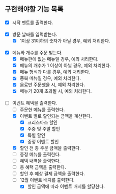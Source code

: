 ## 구현해야할 기능 목록
- [x] 시작 멘트를 출력한다.<br/><br/>
- [x] 방문 날짜를 입력받는다.
  - [x] 1이상 31이하의 숫자가 아닐 경우, 예외 처리한다.<br/><br/>
- [x] 메뉴와 개수를 주문 받는다.
  - [x] 메뉴판에 없는 메뉴일 경우, 예외 처리한다.
  - [x] 메뉴의 개수가 1 이상이 아닐 경우, 예외 처리한다.
  - [x] 메뉴 형식과 다를 경우, 예외 처리한다.
  - [x] 중복 메뉴일 경우, 예외 처리한다.
  - [x] 음료만 주문했을 시, 예외 처리한다.
  - [x] 메뉴가 20개 초과될 시, 예외 처리한다.<br/><br/>

- [ ] 이벤트 혜택을 출력한다.
  - [ ] 주문한 메뉴를 출력한다.
  - [x] 이벤트 별로 할인되는 금액을 계산한다.
    - [x] 크리스마스 할인
    - [x] 주중 및 주말 할인
    - [x] 특별 할인
    - [x] 증정 이벤트 할인
  - [x] 할인 전 총 주문 금액을 출력한다.
  - [ ] 증정 메뉴를 출력한다.
  - [ ] 혜택 내역을 출력한다.
  - [ ] 총 혜택 금액을 출력한다.
  - [ ] 할인 후 예상 결제 금액을 출력한다.
  - [ ] 12월 이벤트 배지를 출력한다.
    - [x] 할인 금액에 따라 이벤트 배지를 할당한다.